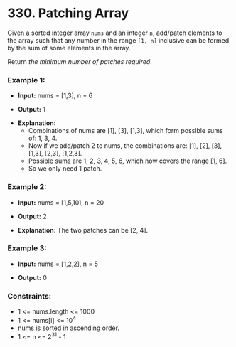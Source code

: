 # 330. Patching Array

Given a sorted integer array `nums` and an integer `n`, add/patch elements to the array such that any number in the range `[1, n]` inclusive can be formed by the sum of some elements in the array.

Return *the minimum number of patches required*.


### Example 1:
- **Input:** nums = [1,3], n = 6
* **Output:** 1
- **Explanation:**
    - Combinations of nums are [1], [3], [1,3], which form possible sums of: 1, 3, 4.
    - Now if we add/patch 2 to nums, the combinations are: [1], [2], [3], [1,3], [2,3], [1,2,3].
    - Possible sums are 1, 2, 3, 4, 5, 6, which now covers the range [1, 6].
   - So we only need 1 patch.

### Example 2:
- **Input:** nums = [1,5,10], n = 20
* **Output:** 2
- **Explanation:** The two patches can be [2, 4].

### Example 3:
- **Input:** nums = [1,2,2], n = 5
* **Output:** 0


### Constraints:
- 1 <= nums.length <= 1000
- 1 <= nums[i] <= 10<sup>4</sup>
- nums is sorted in ascending order.
- 1 <= n <= 2<sup>31</sup> - 1